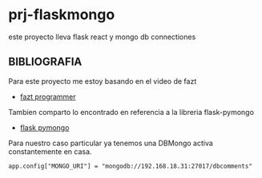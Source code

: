 # prj-flaskmongo
este proyecto lleva flask react y mongo db connectiones

BIBLIOGRAFIA
-----------------------------
Para este proyecto me estoy basando en el video de fazt 

+ [fazt programmer](https://www.youtube.com/watch?v=D1W8H4Rkb9A&t=362s&ab_channel=FaztCode)

Tambien comparto lo encontrado en referencia a la libreria flask-pymongo

+ [flask pymongo](https://flask-pymongo.readthedocs.io/en/latest/)

Para nuestro caso particular ya tenemos una DBMongo activa constantemente en casa.

```note
app.config["MONGO_URI"] = "mongodb://192.168.18.31:27017/dbcomments"
```

